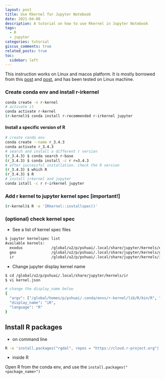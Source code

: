 ```yaml
---
layout: post
title: Use Rkernel for Jupyter Notebook
date: 2021-04-08
description: A tutorial on how to use Rkernel in Jupyter Notebook
tags:
  - R
  - jupyter
categories: tutorial
giscus_comments: true
related_posts: true
toc:
  sidebar: left
---
```


This instruction works on Linux and macos platform. It is mostly borrowed from this [post](https://irkernel.github.io/installation) and [post](https://izoda.github.io/site/anaconda/r-jupyter-notebook/), and has been tested on Linux machine. 

### Create conda env and install r-irkernel

```bash
conda create -n r-kernel
# activate it
conda activate r-kernel
(r-kernel)$ conda install r-recommended r-irkernel jupyter
```

#### Install a specific version of R

```bash
# create conda env
conda create --name r_3.4.3
conda activate r_3.4.3
# search and install a different r version
(r_3.4.3) $ conda search r-base
(r_3.4.3) $ conda install -c r r=3.4.3
# after successful installation. check the R version
(r_3.4.3) $ which R
(r_3.4.3) $ R
# install irkernel and jupyter 
conda istall -c r r-irkernel jupyter
```



### Add r kernel to jupyter kernel spec [important!]

```bash
(r-kernel)$ R -e 'IRkernel::installspec()'
```

### (optional) check kernel spec

- See a list of kernel spec files

```bash
$ jupyter kernelspec list
Available kernels:
  exodus             /global/u2/p/pshuai/.local/share/jupyter/kernels/exodus
  geo                /global/u2/p/pshuai/.local/share/jupyter/kernels/geo
  ir                 /global/u2/p/pshuai/.local/share/jupyter/kernels/ir # make sure this exists!
```

- Change jupyter display kernel name

```bash
$ cd /global/u2/p/pshuai/.local/share/jupyter/kernels/ir
$ vi kernel.json

# change the display_name below
{
  "argv": ["/global/homes/p/pshuai/.conda/envs/r-kernel/lib/R/bin/R", "--slave", "-e", "IRkernel::main()", "--args", "{connection_file}"],
  "display_name": "iR", 
  "language": "R"
}
```

## Install R packages

- on command line

```bash
R -e 'install.packages("rgdal", repos = "https://cloud.r-project.org")' # avoid CRAN selection
```

- inside R

Open R from the conda env, and use the `install.packages("<package_name>")`

